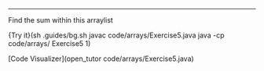 ---

Find the sum within this arraylist

{Try it}(sh .guides/bg.sh javac code/arrays/Exercise5.java java -cp code/arrays/ Exercise5 1)

[Code Visualizer](open_tutor code/arrays/Exercise5.java)
